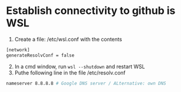 # Establish connectivity to github is WSL

1. Create a file: /etc/wsl.conf with the contents
```bash
[network]
generateResolvConf = false
```
2. In a cmd window, run ```wsl --shutdown``` and restart WSL
3. Puthe following line in the file /etc/resolv.conf
```bash
nameserver 8.8.8.8 # Google DNS server / ALternative: own DNS 
```


